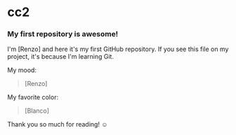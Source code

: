 # cc2
### My first repository is awesome!
I'm [Renzo] and here it's my first GitHub repository.
If you see this file on my project, it's because I'm learning Git.

My mood:

> [Renzo]

My favorite color:

> [Blanco]

Thank you so much for reading! ☺
